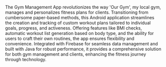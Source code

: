 The Gym Management App revolutionizes the way 'Our Gym', my local gym, manages and personalizes fitness plans for clients. Transitioning from cumbersome paper-based methods, this Android application streamlines the creation and tracking of custom workout plans tailored to individual goals, progress, and activeness. Offering features like BMI checks, automatic workout list generation based on body type, and the ability for users to craft their own routines, the app ensures flexibility and convenience. Integrated with Firebase for seamless data management and built with Java for robust performance, it provides a comprehensive solution for both gym management and clients, enhancing the fitness journey through technology.
